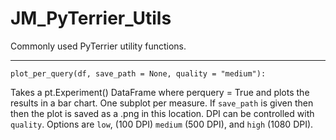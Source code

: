 # JM_PyTerrier_Utils
Commonly used PyTerrier utility functions.

__________________________________________

``plot_per_query(df, save_path = None, quality = "medium"):``

Takes a pt.Experiment() DataFrame where perquery = True and plots the results in a bar chart. One subplot per measure. If ``save_path``   is given then then the plot is saved as a .png in this location. DPI can be controlled with ``quality``. Options are ``low``, (100 DPI) ``medium`` (500 DPI), and ``high`` (1080 DPI). 
